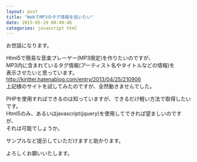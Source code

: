 ```yaml
---
layout: post
title: "WebでMP3のタグ情報を拾いたい"
date: 2015-05-29 00:49:46
categories: javascript html
---
```

<p>お世話になります。</p>

<p>Html5で簡易な音楽プレーヤー(MP3限定)を作りたいのですが、<br>
MP3内に含まれているタグ情報(アーティスト名やタイトルなどの情報)を<br>
表示させたいと思っています。<br>
<a href="http://kiritter.hatenablog.com/entry/2013/04/25/210906" rel="nofollow">http://kiritter.hatenablog.com/entry/2013/04/25/210906</a><br>
上記様のサイトを試してみたのですが、全然動きませんでした。</p>

<p>PHPを使用すればできるのは知っていますが、できるだけ軽い方法で取得したいです。<br>
Html5のみ、あるいはjavascript(jquery)を使用してできれば望ましいのですが、<br>
それは可能でしょうか。</p>

<p>サンプルなど提示していただけますと助かります。</p>

<p>よろしくお願いいたします。</p>
